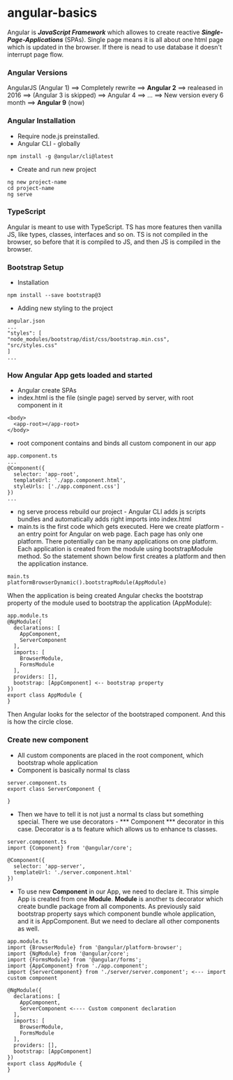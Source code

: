 # angular-basics

Angular is ***JavaScript Framework*** which allowes to create reactive ***Single-Page-Applications*** (SPAs). Single page means it is all about one html page which is updated in the browser. If there is nead to use database it doesn't interrupt page flow.  

### Angular Versions 

 AngularJS (Angular 1) ==> Completely rewrite ==>
 **Angular 2** ==> realeased in 2016 ==> (Angular 3 is skipped) ==>
 Angular 4 ==> ... ==> New version every 6 month ==>
 **Angular 9** (now)

### Angular Installation 

* Require node.js preinstalled.
* Angular CLI - globally 
```
npm install -g @angular/cli@latest 
```
* Create and run new project 
```
ng new project-name
cd project-name
ng serve 
```

### TypeScript

Angular is meant to use with TypeScript. TS has more features then vanilla JS, like 
types, classes, interfaces and so on. TS is not compiled in the browser, so before that it is 
compiled to JS, and then JS is compiled in the browser.

### Bootstrap Setup

* Installation 
```
npm install --save bootstrap@3 
```
* Adding new styling to the project
```
angular.json 
...
"styles": [
"node_modules/bootstrap/dist/css/bootstrap.min.css",
"src/styles.css"
]
...
```
### How Angular App gets loaded and started 
* Angular create SPAs
* index.html is the file (single page) served by server, with root component in it
```
<body>
  <app-root></app-root>
</body>
```
* root component contains and binds all custom component in our app 
```
app.component.ts 
...
@Component({
  selector: 'app-root',
  templateUrl: './app.component.html',
  styleUrls: ['./app.component.css']
})
...
```
* ng serve process rebuild our project - Angular CLI adds js scripts bundles and automatically adds right imports into index.html
* main.ts is the first code which gets executed. Here we create platform - an entry point for Angular on web page. Each page has only one platform. There potentially can be many applications on one platform. Each application is created from the module using bootstrapModule method. So the statement shown below first creates a platform and then the application instance. 
```
main.ts
platformBrowserDynamic().bootstrapModule(AppModule)
```
When the application is being created Angular checks the bootstrap property of the module used to bootstrap the application (AppModule):
```
app.module.ts 
@NgModule({
  declarations: [
    AppComponent,
    ServerComponent
  ],
  imports: [
    BrowserModule,
    FormsModule
  ],
  providers: [],
  bootstrap: [AppComponent] <-- bootstrap property 
})
export class AppModule {
}
```
Then Angular looks for the selector of the bootstraped component. And this is how the circle close. 

### Create new component 
* All custom components are placed in the root component, which bootstrap whole application 
* Component is basically normal ts class 
```
server.component.ts
export class ServerComponent {

}
```
* Then we have to tell it is not just a normal ts class but something special. There we use decorators - *** Component *** decorator in this case. Decorator is a ts feature which allows us to enhance ts classes. 
```
server.component.ts 
import {Component} from '@angular/core';

@Component({
  selector: 'app-server',
  templateUrl: './server.component.html'
})
```
* To use new **Component** in our App, we need to declare it. This simple App is created from one  **Module**. **Module** 
is another ts decorator which create bundle package from all components. As previously said bootstrap property says which component bundle whole application, and it is AppComponent. But we need to declare all other components as well. 
```
app.module.ts 
import {BrowserModule} from '@angular/platform-browser';
import {NgModule} from '@angular/core';
import {FormsModule} from '@angular/forms';
import {AppComponent} from './app.component';
import {ServerComponent} from './server/server.component'; <--- import custom component 

@NgModule({
  declarations: [
    AppComponent,
    ServerComponent <---- Custom component declaration 
  ],
  imports: [
    BrowserModule,
    FormsModule
  ],
  providers: [],
  bootstrap: [AppComponent]
})
export class AppModule {
}

```









